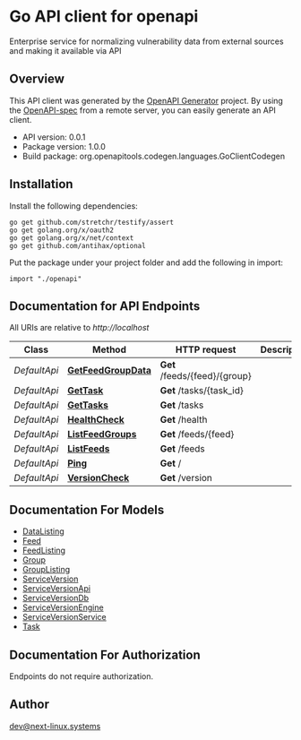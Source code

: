 # Go API client for openapi

Enterprise service for normalizing vulnerability data from external sources and making it available via API

## Overview
This API client was generated by the [OpenAPI Generator](https://openapi-generator.tech) project.  By using the [OpenAPI-spec](https://www.openapis.org/) from a remote server, you can easily generate an API client.

- API version: 0.0.1
- Package version: 1.0.0
- Build package: org.openapitools.codegen.languages.GoClientCodegen

## Installation

Install the following dependencies:

```shell
go get github.com/stretchr/testify/assert
go get golang.org/x/oauth2
go get golang.org/x/net/context
go get github.com/antihax/optional
```

Put the package under your project folder and add the following in import:

```golang
import "./openapi"
```

## Documentation for API Endpoints

All URIs are relative to *http://localhost*

Class | Method | HTTP request | Description
------------ | ------------- | ------------- | -------------
*DefaultApi* | [**GetFeedGroupData**](docs/DefaultApi.md#getfeedgroupdata) | **Get** /feeds/{feed}/{group} | 
*DefaultApi* | [**GetTask**](docs/DefaultApi.md#gettask) | **Get** /tasks/{task_id} | 
*DefaultApi* | [**GetTasks**](docs/DefaultApi.md#gettasks) | **Get** /tasks | 
*DefaultApi* | [**HealthCheck**](docs/DefaultApi.md#healthcheck) | **Get** /health | 
*DefaultApi* | [**ListFeedGroups**](docs/DefaultApi.md#listfeedgroups) | **Get** /feeds/{feed} | 
*DefaultApi* | [**ListFeeds**](docs/DefaultApi.md#listfeeds) | **Get** /feeds | 
*DefaultApi* | [**Ping**](docs/DefaultApi.md#ping) | **Get** / | 
*DefaultApi* | [**VersionCheck**](docs/DefaultApi.md#versioncheck) | **Get** /version | 


## Documentation For Models

 - [DataListing](docs/DataListing.md)
 - [Feed](docs/Feed.md)
 - [FeedListing](docs/FeedListing.md)
 - [Group](docs/Group.md)
 - [GroupListing](docs/GroupListing.md)
 - [ServiceVersion](docs/ServiceVersion.md)
 - [ServiceVersionApi](docs/ServiceVersionApi.md)
 - [ServiceVersionDb](docs/ServiceVersionDb.md)
 - [ServiceVersionEngine](docs/ServiceVersionEngine.md)
 - [ServiceVersionService](docs/ServiceVersionService.md)
 - [Task](docs/Task.md)


## Documentation For Authorization

 Endpoints do not require authorization.



## Author

dev@next-linux.systems

